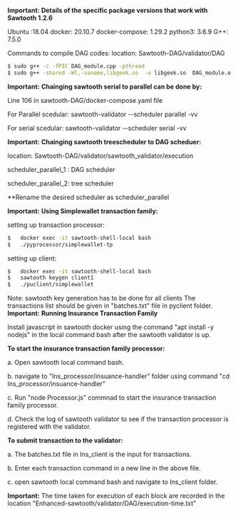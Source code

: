 **Important:**  **Details of the specific package versions that work with Sawtooth 1.2.6**

Ubuntu :18.04
docker:  20.10.7
docker-compose:  1.29.2
python3:  3.6.9
G++: 7.5.0


Commands to compile DAG codes:
location: Sawtooth-DAG/validator/DAG

```bash
$ sudo g++ -c -fPIC DAG_module.cpp -pthread
$ sudo g++ -shared -Wl,-soname,libgeek.so  -o libgeek.so  DAG_module.o
```

**Important:** **Chainging sawtooth serial to parallel can be done by:**

Line 106 in sawtooth-DAG/docker-compose.yaml file

For Parallel scedular:
    sawtooth-validator --scheduler parallel -vv 

For serial scedular:
    sawtooth-validator --scheduler serial -vv 

**Important:** **Chainging sawtooth treescheduler to DAG scheduer:**

location: Sawtooth-DAG/validator/sawtooth_validator/execution

scheduler_parallel_1 : DAG scheduler

scheduler_parallel_2: tree scheduler

**Rename the desired scheduler as scheduler_parallel

**Important:** **Using Simplewallet transaction family:**

setting up transaction processor:
```bash
$   docker exec -it sawtooth-shell-local bash
$   ./pyprocessor/simplewallet-tp
```


setting up client:
```bash
$   docker exec -it sawtooth-shell-local bash
$   sawtooth keygen client1
$   ./puclient/simplewallet
```
Note: sawtooth key generation has to be done for all clients
The transactions list should be given in "batches.txt" file in pyclient folder.
**Important:** **Running Insurance Transaction Family**

Install javascript in sawtooth docker using the command "apt install -y nodejs" in the local command bash after the sawtooth validator is up.

**To start the insurance transaction family processor:**

a. Open sawtooth local command bash.

b. navigate to "Ins_processor/insuance-handler" folder using command "cd Ins_processor/insuance-handler"

c. Run "node Processor.js" commnad to start the insurance transaction family processor.

d. Check the log of sawtooth validator to see if the transaction processor is registered with the validator.
	
	
**To submit transaction to the validator:**

a. The batches.txt file in Ins_client is the input for transactions.

b. Enter each transaction command in a new line in the above file.

c. open sawtooth local command bash and navigate to Ins_client folder.
	
**Important:** The time taken for execution of each block are recorded in the location "Enhanced-sawtooth/validator/DAG/execution-time.txt"
